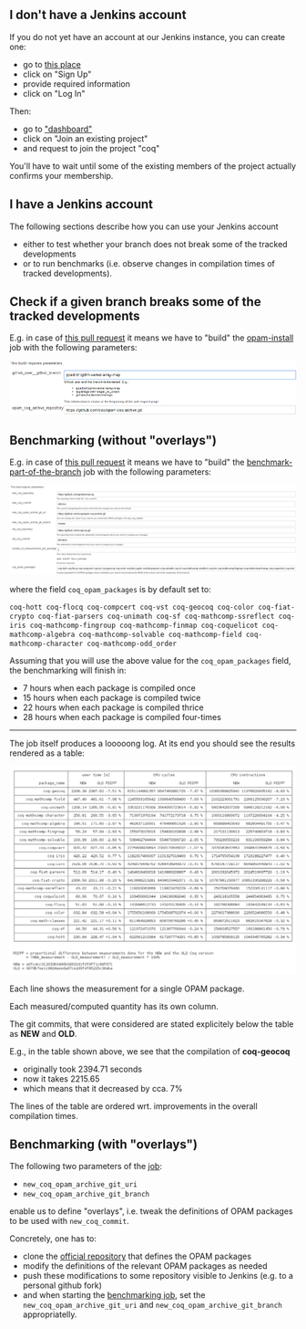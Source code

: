 I don't have a Jenkins account
------------------------------

If you do not yet have an account at our Jenkins instance, you can create one:

-   go to [this place](https://ci.inria.fr/)
-   click on "Sign Up"
-   provide required information
-   click on "Log In"

Then:

-   go to ["dashboard"](https://ci.inria.fr/dashboard)
-   click on "Join an existing project"
-   and request to join the project "coq"

You'll have to wait until some of the existing members of the project actually confirms your membership.

I have a Jenkins account
------------------------

The following sections describe how you can use your Jenkins account

-   either to test whether your branch does not break some of the tracked developments
-   or to run benchmarks (i.e. observe changes in compilation times of tracked developments).

Check if a given branch breaks some of the tracked developments
---------------------------------------------------------------

E.g. in case of [this pull request](https://github.com/coq/coq/pull/434) it means we have to "build" the [opam-install](https://ci.inria.fr/coq/view/opam/job/opam-install) job with the following parameters:

![opam-install.3.png](files/ci/opam-install.3.png)

Benchmarking (without "overlays")
---------------------------------

E.g. in case of [this pull request](https://github.com/coq/coq/pull/155) it means we have to "build" the [benchmark-part-of-the-branch](https://ci.inria.fr/coq/view/opam/job/benchmark-part-of-the-branch) job with the following parameters:

![benchmark-part-of-the-branch.5.png](files/ci/benchmark-part-of-the-branch.5.png)

where the field `coq_opam_packages` is by default set to:

```
coq-hott coq-flocq coq-compcert coq-vst coq-geocoq coq-color coq-fiat-crypto coq-fiat-parsers coq-unimath coq-sf coq-mathcomp-ssreflect coq-iris coq-mathcomp-fingroup coq-mathcomp-finmap coq-coquelicot coq-mathcomp-algebra coq-mathcomp-solvable coq-mathcomp-field coq-mathcomp-character coq-mathcomp-odd_order
```

Assuming that you will use the above value for the `coq_opam_packages` field, the benchmarking will finish in:

-   7 hours when each package is compiled once
-   15 hours when each package is compiled twice
-   22 hours when each package is compiled thrice
-   28 hours when each package is compiled four-times

------------------------------------------------------------------------

The job itself produces a looooong log. At its end you should see the results rendered as a table:

![benchmarking-results.0.png](files/ci/benchmarking-results.0.png)

Each line shows the measurement for a single OPAM package.

Each measured/computed quantity has its own column.

The git commits, that were considered are stated explicitely below the table as **NEW** and **OLD**.

E.g., in the table shown above, we see that the compilation of **coq-geocoq**

-   originally took 2394.71 seconds
-   now it takes 2215.65
-   which means that it decreased by cca. 7%

The lines of the table are ordered wrt. improvements in the overall compilation times.

Benchmarking (with "overlays")
------------------------------

The following two parameters of the [job](https://ci.inria.fr/coq/view/benchmarking/job/benchmark-part-of-the-branch/):

-   `new_coq_opam_archive_git_uri`
-   `new_coq_opam_archive_git_branch`

enable us to define "overlays", i.e. tweak the definitions of OPAM packages to be used with `new_coq_commit`.

Concretely, one has to:

-   clone the [official repository](https://github.com/coq/opam-coq-archive.git) that defines the OPAM packages
-   modify the definitions of the relevant OPAM packages as needed
-   push these modifications to some repository visible to Jenkins (e.g. to a personal github fork)
-   and when starting the [benchmarking job](https://ci.inria.fr/coq/view/benchmarking/job/benchmark-part-of-the-branch/), set the `new_coq_opam_archive_git_uri` and `new_coq_opam_archive_git_branch` appropriatelly.


